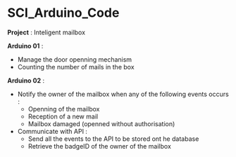 # SCI_Arduino_Code

**Project** : Inteligent mailbox

**Arduino 01** :

* Manage the door openning mechanism
* Counting the number of mails in the box

**Arduino 02** :

* Notify the owner of the mailbox when any of the following events occurs :
  * Openning of the mailbox
  * Reception of a new mail
  * Mailbox damaged (openned without authorisation)
* Communicate with API :
  * Send all the events to the API to be stored ont he database
  * Retrieve the badgeID of the owner of the mailbox
